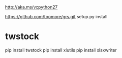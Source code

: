 http://aka.ms/vcpython27

https://github.com/toomore/grs.git
setup.py install


# twstock 
pip install twstock
pip install xlutils
pip install xlsxwriter